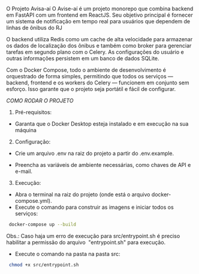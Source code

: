 O Projeto Avisa-aí
O Avise-aí é um projeto monorepo que combina backend em FastAPI com um frontend em ReactJS. Seu objetivo principal é fornecer um sistema de notificação em tempo real para usuários que dependem de linhas de ônibus do RJ

O backend utiliza Redis como um cache de alta velocidade para armazenar os dados de localização dos ônibus e também como broker para gerenciar tarefas em segundo plano com o Celery. As configurações do usuário e outras informações persistem em um banco de dados SQLite.

Com o Docker Compose, todo o ambiente de desenvolvimento é orquestrado de forma simples, permitindo que todos os serviços — backend, frontend e os workers do Celery — funcionem em conjunto sem esforço. Isso garante que o projeto seja portátil e fácil de configurar.

*COMO RODAR O PROJETO*

1. Pré-requisitos:
- Garanta que o Docker Desktop esteja instalado e em execução na sua máquina

2. Configuração:
- Crie um arquivo .env na raiz do projeto a partir do .env.example.

- Preencha as variáveis de ambiente necessárias, como chaves de API e e-mail.

3. Execução:
- Abra o terminal na raiz do projeto (onde está o arquivo docker-compose.yml).
- Execute o comando para construir as imagens e iniciar todos os serviços:

 ```bash
  docker-compose up --build
 ```

 Obs.: Caso haja um erro de execução para src/entrypoint.sh é preciso habilitar a permissão do arquivo  "entrypoint.sh" para execução.
 - Execute o comando na pasta na pasta src:
 ```bash
  chmod +x src/entrypoint.sh
 ```